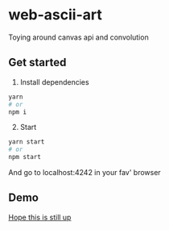 # web-ascii-art
Toying around canvas api and convolution

## Get started
1. Install dependencies
```sh
yarn
# or
npm i
```

2. Start
```sh
yarn start
# or
npm start
```

And go to localhost:4242 in your fav' browser

## Demo
[Hope this is still up](https://web-ascii-art.netlify.app/)
